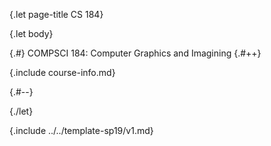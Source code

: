 {.let page-title CS 184}

{.let body}

{.#} COMPSCI 184: Computer Graphics and Imagining
{.#++}

{.include course-info.md}

{.#--}

{./let}

{.include ../../template-sp19/v1.md}
